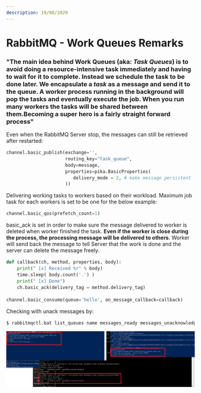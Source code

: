 ```yaml
---
description: 19/08/2020
---
```


# RabbitMQ - Work Queues Remarks

### "The main idea behind Work Queues \(aka: _Task Queues_\) is to avoid doing a resource-intensive task immediately and having to wait for it to complete. Instead we schedule the task to be done later. We encapsulate a _task_ as a message and send it to the queue. A worker process running in the background will pop the tasks and eventually execute the job. When you run many workers the tasks will be shared between them.Becoming a super hero is a fairly straight forward process"

Even when the RabbitMQ Server stop, the messages can still be retrieved after restarted:

```python
channel.basic_publish(exchange='',
                      routing_key="task_queue",
                      body=message,
                      properties=pika.BasicProperties(
                         delivery_mode = 2, # make message persistent
                      ))
```

Delivering working tasks to workers based on their workload. Maximum job task for each workers is set to be one for the below example: 

```python
channel.basic_qos(prefetch_count=1)
```

basic\_ack is set in order to make sure the message delivered to worker is deleted when worker finished the task. **Even if the worker is close during the process, the processing message will be delivered to others**. Worker will send back the message to tell Server that the work is done and the server can delete the message freely. 

```python
def callback(ch, method, properties, body):
    print(" [x] Received %r" % body)
    time.sleep( body.count('.') )
    print(" [x] Done")
    ch.basic_ack(delivery_tag = method.delivery_tag)

channel.basic_consume(queue='hello', on_message_callback=callback)
```

Checking with unack messages by:

```python
$ rabbitmqctl.bat list_queues name messages_ready messages_unacknowledged
```

![result](../.gitbook/assets/result%20%283%29.png)

